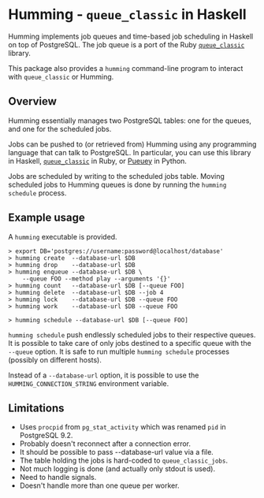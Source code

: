 # Humming - `queue_classic` in Haskell

Humming implements job queues and time-based job scheduling in Haskell on top
of PostgreSQL. The job queue is a port of the Ruby
[`queue_classic`](https://github.com/QueueClassic/queue_classic) library.

This package also provides a `humming` command-line program to interact with
`queue_classic` or Humming.

## Overview

Humming essentially manages two PostgreSQL tables: one for the queues, and one
for the scheduled jobs.

Jobs can be pushed to (or retrieved from) Humming using any programming
language that can talk to PostgreSQL. In particular, you can use this library
in Haskell, [`queue_classic`](https://github.com/QueueClassic/queue_classic) in
Ruby, or [Pueuey](https://github.com/cecton/pueuey) in Python.

Jobs are scheduled by writing to the scheduled jobs table. Moving scheduled
jobs to Humming queues is done by running the `humming schedule` process.

## Example usage

A `humming` executable is provided.

    > export DB='postgres://username:password@localhost/database'
    > humming create  --database-url $DB
    > humming drop    --database-url $DB
    > humming enqueue --database-url $DB \
        --queue FOO --method play --arguments '{}'
    > humming count   --database-url $DB [--queue FOO]
    > humming delete  --database-url $DB --job 4
    > humming lock    --database-url $DB --queue FOO
    > humming work    --database-url $DB --queue FOO

    > humming schedule --database-url $DB [--queue FOO]

`humming schedule` push endlessly scheduled jobs to their respective queues. It
is possible to take care of only jobs destined to a specific queue with the
`--queue` option. It is safe to run multiple `humming schedule` processes
(possibly on different hosts).

Instead of a `--database-url` option, it is possible to use the
`HUMMING_CONNECTION_STRING` environment variable.

## Limitations

- Uses `procpid` from `pg_stat_activity` which was renamed `pid` in PostgreSQL
  9.2.
- Probably doesn't reconnect after a connection error.
- It should be possible to pass --database-url value via a file.
- The table holding the jobs is hard-coded to `queue_classic_jobs`.
- Not much logging is done (and actually only stdout is used).
- Need to handle signals.
- Doesn't handle more than one queue per worker.
